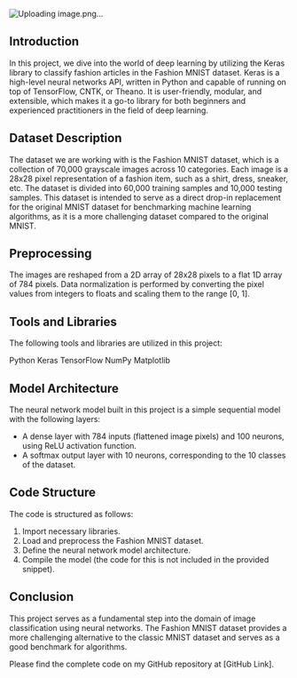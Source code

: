 ![Uploading image.png…]()


## Introduction
In this project, we dive into the world of deep learning by utilizing the Keras library to classify fashion articles in the Fashion MNIST dataset. Keras is a high-level neural networks API, written in Python and capable of running on top of TensorFlow, CNTK, or Theano. It is user-friendly, modular, and extensible, which makes it a go-to library for both beginners and experienced practitioners in the field of deep learning.

## Dataset Description
The dataset we are working with is the Fashion MNIST dataset, which is a collection of 70,000 grayscale images across 10 categories. Each image is a 28x28 pixel representation of a fashion item, such as a shirt, dress, sneaker, etc. The dataset is divided into 60,000 training samples and 10,000 testing samples. This dataset is intended to serve as a direct drop-in replacement for the original MNIST dataset for benchmarking machine learning algorithms, as it is a more challenging dataset compared to the original MNIST.

## Preprocessing
The images are reshaped from a 2D array of 28x28 pixels to a flat 1D array of 784 pixels. Data normalization is performed by converting the pixel values from integers to floats and scaling them to the range [0, 1].

## Tools and Libraries
The following tools and libraries are utilized in this project:

Python
Keras
TensorFlow
NumPy
Matplotlib

## Model Architecture
The neural network model built in this project is a simple sequential model with the following layers:
- A dense layer with 784 inputs (flattened image pixels) and 100 neurons, using ReLU activation function.
- A softmax output layer with 10 neurons, corresponding to the 10 classes of the dataset.

## Code Structure
The code is structured as follows:
1. Import necessary libraries.
2. Load and preprocess the Fashion MNIST dataset.
3. Define the neural network model architecture.
4. Compile the model (the code for this is not included in the provided snippet).

## Conclusion
This project serves as a fundamental step into the domain of image classification using neural networks. The Fashion MNIST dataset provides a more challenging alternative to the classic MNIST dataset and serves as a good benchmark for algorithms.

Please find the complete code on my GitHub repository at [GitHub Link].
